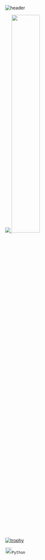 ![header](https://capsule-render.vercel.app/api?type=waving&color=gradient&height=120&animation=fadeIn&section=footer&text=반갑습니다.&fontAlign=70&stroke=00FF00)

<a href="s">
  <img src="https://github-readme-stats.vercel.app/api/top-langs/?username=AhnDaHoon&exclude_repo=AhnDaHoon.github.io&layout=compact&theme=tokyonight" />
</a>
<a href="s">
  <img src="https://github-readme-stats.vercel.app/api?username=AhnDaHoon&theme=tokyonight&show_icons=true" width="42%" />
</a>

[![trophy](https://github-profile-trophy.vercel.app/?username=dkssud8150&theme=flat&column=7)](https://github.com/dkssud8150/)


<code><img alt = "Python" height="20" src="https://cdn.icon-icons.com/icons2/2699/PNG/512/pytorch_logo_icon_170820.png">Python</code>
